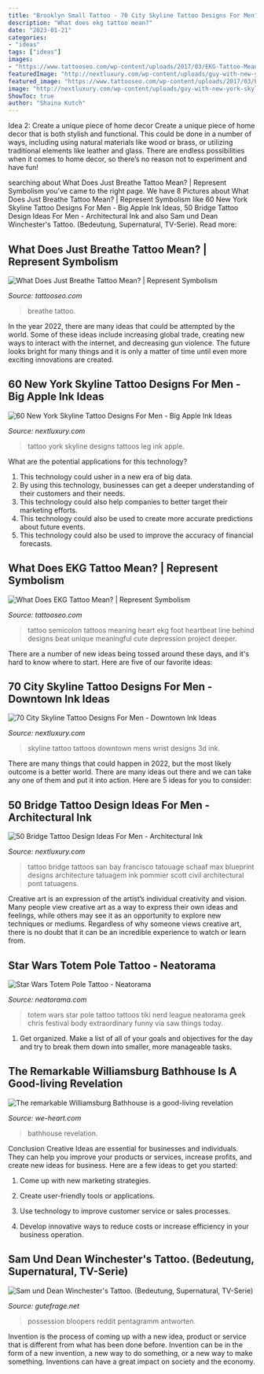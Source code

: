 ```yaml
---
title: "Brooklyn Small Tattoo - 70 City Skyline Tattoo Designs For Men"
description: "What does ekg tattoo mean?"
date: "2023-01-21"
categories:
- "ideas"
tags: ["ideas"]
images:
- "https://www.tattooseo.com/wp-content/uploads/2017/03/EKG-Tattoo-Meaning-31.jpg"
featuredImage: "http://nextluxury.com/wp-content/uploads/guy-with-new-york-skyline-tattoo-design-on-leg.jpg"
featured_image: "https://www.tattooseo.com/wp-content/uploads/2017/03/EKG-Tattoo-Meaning-31.jpg"
image: "http://nextluxury.com/wp-content/uploads/guy-with-new-york-skyline-tattoo-design-on-leg.jpg"
ShowToc: true
author: "Shaina Kutch"
---
```



Idea 2: Create a unique piece of home decor
Create a unique piece of home decor that is both stylish and functional. This could be done in a number of ways, including using natural materials like wood or brass, or utilizing traditional elements like leather and glass. There are endless possibilities when it comes to home decor, so there’s no reason not to experiment and have fun!

	

		
searching about What Does Just Breathe Tattoo Mean? | Represent Symbolism you've came to the right page. We have 8 Pictures about What Does Just Breathe Tattoo Mean? | Represent Symbolism like 60 New York Skyline Tattoo Designs For Men - Big Apple Ink Ideas, 50 Bridge Tattoo Design Ideas For Men - Architectural Ink and also Sam und Dean Winchester&#039;s Tattoo. (Bedeutung, Supernatural, TV-Serie). Read more:
		
    
## What Does Just Breathe Tattoo Mean? | Represent Symbolism

<img loading=lazy src="https://www.tattooseo.com/wp-content/uploads/2018/01/Just-Breathe-Tattoo-13.jpg" onerror="this.onerror=null;this.src='https://tse1.mm.bing.net/th?id=OIP.8-7COyCnSkoZAazMHk4hDQAAAA&amp;pid=15.1';" alt="What Does Just Breathe Tattoo Mean? | Represent Symbolism">

_Source: tattooseo.com_

>breathe tattoo. 

	

In the year 2022, there are many ideas that could be attempted by the world. Some of these ideas include increasing global trade, creating new ways to interact with the internet, and decreasing gun violence. The future looks bright for many things and it is only a matter of time until even more exciting innovations are created.

    
## 60 New York Skyline Tattoo Designs For Men - Big Apple Ink Ideas

<img loading=lazy src="http://nextluxury.com/wp-content/uploads/guy-with-new-york-skyline-tattoo-design-on-leg.jpg" onerror="this.onerror=null;this.src='https://tse3.mm.bing.net/th?id=OIP.ERWxwMwVbzEn2gP4BCvo6AHaHa&amp;pid=15.1';" alt="60 New York Skyline Tattoo Designs For Men - Big Apple Ink Ideas">

_Source: nextluxury.com_

>tattoo york skyline designs tattoos leg ink apple. 

	

What are the potential applications for this technology?
1. This technology could usher in a new era of big data. 
2. By using this technology, businesses can get a deeper understanding of their customers and their needs. 
3. This technology could also help companies to better target their marketing efforts. 
4. This technology could also be used to create more accurate predictions about future events. 
5. This technology could also be used to improve the accuracy of financial forecasts.

    
## What Does EKG Tattoo Mean? | Represent Symbolism

<img loading=lazy src="https://www.tattooseo.com/wp-content/uploads/2017/03/EKG-Tattoo-Meaning-31.jpg" onerror="this.onerror=null;this.src='https://tse4.mm.bing.net/th?id=OIP.GFn5dTRoaaKw0jutc60sagAAAA&amp;pid=15.1';" alt="What Does EKG Tattoo Mean? | Represent Symbolism">

_Source: tattooseo.com_

>tattoo semicolon tattoos meaning heart ekg foot heartbeat line behind designs beat unique meaningful cute depression project deeper. 

	

There are a number of new ideas being tossed around these days, and it's hard to know where to start. Here are five of our favorite ideas: 

    
## 70 City Skyline Tattoo Designs For Men - Downtown Ink Ideas

<img loading=lazy src="http://nextluxury.com/wp-content/uploads/3d-mens-sketched-skyline-wrist-tattoos.jpg" onerror="this.onerror=null;this.src='https://tse1.mm.bing.net/th?id=OIP.gIUByiA-tU2XvsGmefDcJQHaHa&amp;pid=15.1';" alt="70 City Skyline Tattoo Designs For Men - Downtown Ink Ideas">

_Source: nextluxury.com_

>skyline tattoo tattoos downtown mens wrist designs 3d ink. 

	

There are many things that could happen in 2022, but the most likely outcome is a better world. There are many ideas out there and we can take any one of them and put it into action. Here are 5 ideas for you to consider: 

    
## 50 Bridge Tattoo Design Ideas For Men - Architectural Ink

<img loading=lazy src="http://nextluxury.com/wp-content/uploads/manly-bridge-male-forearm-tattoo-designs.jpg" onerror="this.onerror=null;this.src='https://tse2.mm.bing.net/th?id=OIP.XBWD2QybaoQMXDtUE7TTUgHaF0&amp;pid=15.1';" alt="50 Bridge Tattoo Design Ideas For Men - Architectural Ink">

_Source: nextluxury.com_

>tattoo bridge tattoos san bay francisco tatouage schaaf max blueprint designs architecture tatuagem ink pommier scott civil architectural pont tatuagens. 

	

Creative art is an expression of the artist’s individual creativity and vision. Many people view creative art as a way to express their own ideas and feelings, while others may see it as an opportunity to explore new techniques or mediums. Regardless of why someone views creative art, there is no doubt that it can be an incredible experience to watch or learn from.

    
## Star Wars Totem Pole Tattoo - Neatorama

<img loading=lazy src="http://www.neatorama.com/wp-content/uploads/2011/09/tumblr_lraxax8WDS1qzabkfo1_500.jpg" onerror="this.onerror=null;this.src='https://tse4.mm.bing.net/th?id=OIP.03asl7jGcG4TKhErwc9xDQHaKR&amp;pid=15.1';" alt="Star Wars Totem Pole Tattoo - Neatorama">

_Source: neatorama.com_

>totem wars star pole tattoo tattoos tiki nerd league neatorama geek chris festival body extraordinary funny via saw things today. 

	

1. Get organized. Make a list of all of your goals and objectives for the day and try to break them down into smaller, more manageable tasks.

    
## The Remarkable Williamsburg Bathhouse Is A Good-living Revelation

<img loading=lazy src="https://www.we-heart.com/upload-images/bathhousebrooklyn9.jpg" onerror="this.onerror=null;this.src='https://tse2.mm.bing.net/th?id=OIP.Wer9FdpEUdgTT3hV55CFgAHaFo&amp;pid=15.1';" alt="The remarkable Williamsburg Bathhouse is a good-living revelation">

_Source: we-heart.com_

>bathhouse revelation. 

	

Conclusion
Creative Ideas are essential for businesses and individuals. They can help you improve your products or services, increase profits, and create new ideas for business. Here are a few ideas to get you started:
1. Come up with new marketing strategies.

2. Create user-friendly tools or applications.

3. Use technology to improve customer service or sales processes.

4. Develop innovative ways to reduce costs or increase efficiency in your business operation.

    
## Sam Und Dean Winchester&#039;s Tattoo. (Bedeutung, Supernatural, TV-Serie)

<img loading=lazy src="https://images.gutefrage.net/media/fragen/bilder/sam-und-dean-winchesters-tattoo/0_original.jpg?v=1424073814000" onerror="this.onerror=null;this.src='https://tse3.mm.bing.net/th?id=OIP.rVw5urdMmL8YsfmpeaVzrAHaJ4&amp;pid=15.1';" alt="Sam und Dean Winchester&#039;s Tattoo. (Bedeutung, Supernatural, TV-Serie)">

_Source: gutefrage.net_

>possession bloopers reddit pentagramm antworten. 

	

Invention is the process of coming up with a new idea, product or service that is different from what has been done before. Invention can be in the form of a new invention, a new way to do something, or a new way to make something. Inventions can have a great impact on society and the economy.


